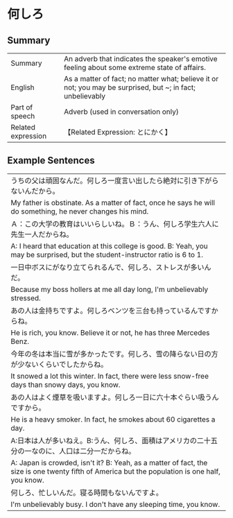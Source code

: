 # 何しろ

## Summary

<table><tr>   <td>Summary</td>   <td>An adverb that indicates the speaker's emotive feeling about some extreme state of affairs.</td></tr><tr>   <td>English</td>   <td>As a matter of fact; no matter what; believe it or not; you may be surprised, but ~; in fact; unbelievably</td></tr><tr>   <td>Part of speech</td>   <td>Adverb (used in conversation only)</td></tr><tr>   <td>Related expression</td>   <td>【Related Expression: とにかく】</td></tr></table>

## Example Sentences

<table><tr><td>うちの父は頑固なんだ。何しろ一度言い出したら絶対に引き下がらないんだから。</td></tr><tr><td>My father is obstinate. As a matter of fact, once he says he will do something, he never changes his mind.</td></tr><tr><td>Ａ：この大学の教育はいいらしいね。Ｂ：うん、何しろ学生六人に先生一人だからね。</td></tr><tr><td>A: I heard that education at this college is good. B: Yeah, you may be surprised, but the student-instructor ratio is 6 to 1.</td></tr><tr><td>一日中ボスにがなり立てられるんで、何しろ、ストレスが多いんだ。</td></tr><tr><td>Because my boss hollers at me all day long, I'm unbelievably stressed.</td></tr><tr><td>あの人は金持ちですよ。何しろベンツを三台も持っているんですからね。</td></tr><tr><td>He is rich, you know. Believe it or not, he has three Mercedes Benz.</td></tr><tr><td>今年の冬は本当に雪が多かったです。何しろ、雪の降らない日の方が少ないくらいでしたからね。</td></tr><tr><td>It snowed a lot this winter. In fact, there were less snow-free days than snowy days, you know.</td></tr><tr><td>あの人はよく煙草を吸いますよ。何しろ一日に六十本ぐらい吸うんですから。</td></tr><tr><td>He is a heavy smoker. In fact, he smokes about 60 cigarettes a day.</td></tr><tr><td>A:日本は人が多いねえ。B:うん、何しろ、面積はアメリカの二十五分の一なのに、人口は二分一だからね。</td></tr><tr><td>A: Japan is crowded, isn't it? B: Yeah, as a matter of fact, the size is one twenty fifth of America but the population is one half, you know.</td></tr><tr><td>何しろ、忙しいんだ。寝る時間もないんですよ。</td></tr><tr><td>I'm unbelievably busy. I don't have any sleeping time, you know.</td></tr></table>

